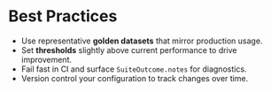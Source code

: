 # Best Practices

- Use representative **golden datasets** that mirror production usage.
- Set **thresholds** slightly above current performance to drive improvement.
- Fail fast in CI and surface `SuiteOutcome.notes` for diagnostics.
- Version control your configuration to track changes over time.
